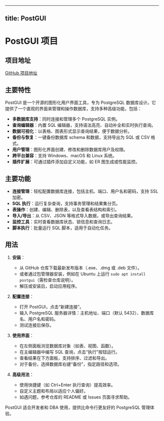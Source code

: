 
---
title: PostGUI
---

# PostGUI 项目

## 项目地址
[GitHub 项目地址](https://github.com/priyank-purohit/PostGUI)

## 主要特性
PostGUI 是一个开源的图形化用户界面工具，专为 PostgreSQL 数据库设计。它提供了一个直观的界面来管理和操作数据库，支持多种高级功能，包括：
- **多数据库支持**：同时连接和管理多个 PostgreSQL 实例。
- **查询编辑器**：内置 SQL 编辑器，支持语法高亮、自动补全和实时执行查询。
- **数据可视化**：以表格、图表形式显示查询结果，便于数据分析。
- **备份与恢复**：一键备份数据库 schema 和数据，支持导出为 SQL 或 CSV 格式。
- **用户管理**：图形化界面创建、修改和删除数据库用户及权限。
- **跨平台兼容**：支持 Windows、macOS 和 Linux 系统。
- **插件扩展**：可通过插件添加自定义功能，如 ER 图生成或性能监控。

## 主要功能
- **连接管理**：轻松配置数据库连接，包括主机、端口、用户名和密码，支持 SSL 加密。
- **SQL 执行**：运行复杂查询，支持事务管理和结果集分页。
- **表操作**：创建、编辑、删除表，以及查看表结构和索引。
- **导入/导出**：从 CSV、JSON 等格式导入数据，或导出查询结果。
- **监控工具**：实时查看数据库状态、锁信息和查询日志。
- **脚本执行**：批量运行 SQL 脚本，适用于自动化任务。

## 用法
1. **安装**：
   - 从 GitHub 仓库下载最新发布版本（.exe、.dmg 或 .deb 文件）。
   - 或者通过包管理器安装，例如在 Ubuntu 上运行 `sudo apt install postgui`（需检查仓库说明）。
   - 解压或安装后，启动应用程序。

2. **配置连接**：
   - 打开 PostGUI，点击“新建连接”。
   - 输入 PostgreSQL 服务器详情：主机地址、端口（默认 5432）、数据库名、用户名和密码。
   - 测试连接后保存。

3. **使用界面**：
   - 在左侧面板浏览数据库对象（如表、视图、函数）。
   - 在主编辑器中编写 SQL 查询，点击“执行”按钮运行。
   - 查看结果在下方面板，支持排序、过滤和导出。
   - 对于备份，选择数据库右键“备份”，指定路径和选项。

4. **高级用法**：
   - 使用快捷键（如 Ctrl+Enter 执行查询）提高效率。
   - 自定义主题和布局以适应个人偏好。
   - 如遇问题，参考仓库的 README 或 Issues 页面寻求帮助。

PostGUI 适合开发者和 DBA 使用，提供比命令行更友好的 PostgreSQL 管理体验。